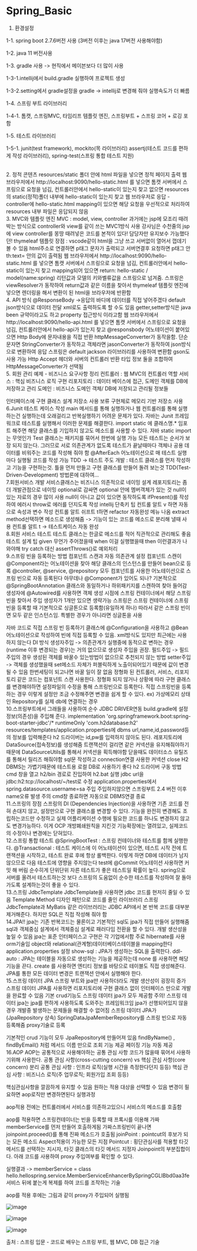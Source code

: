 # Spring_Basic

1. 환경설정
<p>1-1. spring boot 2.7.6버전 사용 (3버전 이후는 java 17버전 사용해야함)</p>
<p>1-2. java 11 버전사용</p>
<p>1-3. gradle 사용 -> 현직에서 메이븐보다 더 많이 사용</p>
<p>1-3-1.intellij에서 build.gradle 실행하여 프로젝트 생성</p>
<p>1-3-2.setting에서 gradle설정을 gradle -> intellij로 변경해 줘야 실행속도가 더 빠름</p>
<p>1-4. 스프링 부트 라이브러리</p>
<p>1-4-1. 톰캣, 스프링MVC, 타임리프 템플릿 엔진, 스프링부트 + 스프링 코어 + 로깅 포함</p>
<p>1-5. 테스트 라이브러리</p>
<p>1-5-1. junit(test framework), mockito(목 라이브러리) assertj(테스트 코드를 편하게 작성 라이브러리), spring-test(스프링 통합 테스트 지원)</p>
<br>
2. 정적 콘텐츠
resources/static 폴더 안에 html 파일을 넣으면 정적 페이지 출력
웹 브라우저에서 http://localhost:9090/hello-static.html 를 넣으면 톰캣 서버에서 스프링으로 요청을 넘김, 컨트롤러안에서 hello-static이 있는지 찾고 없으면 resources의 static(정적)폴더 내부에 hello-static이 있는지 찾고 웹 브라우저로 응답
- controller에 hello-static.html mapping이 있으면 해당 요청을 우선적으로 처리하여 resources 내부 파일은 응답되지 않음
<br>
3. MVC와 템플릿 엔진
MVC : model, view, controller
과거에는 jsp에 모조리 때려박는 방식으로 controller와 view를 같이 쓰는 MVC1방식 사용
강사님은 수천줄의 jsp에 view controller를 몽땅 때려넣은 코드를 본적이 있다! 담당자만 유지보수 가능했다던!
thymeleaf 템플릿 장점 : vscode같이 html을 그냥 쓰고 서버없이 열어서 껍데기 볼 수 있음
html주소로 연결하면 p태그 문자가 출력되고 서버연결후 요청하면 p태그 안 th:text= 안의 값이 출력됨
웹 브라우저에서 http://localhost:9090/hello-static.html 를 넣으면 톰캣 서버에서 스프링으로 요청을 넘김, 컨트롤러안에서 hello-static이 있는지 찾고 mapping되어 있으면 return: hello-static / model(name:spring) 리턴값과 모델의 키와벨류값을 스프링으로 넘겨줌.
스프링은 viewResolver가 동작하여 return값과 같은 이름을 찾아서 thymeleaf 템플릿 엔진에 넣으면 렌더링을 해서 변환이 된 html을 브라우저에 반환함
<br>
4. API 방식
@ResponseBody ->응답의 바디에 데이터를 직접 넣어주겠다
default json방식으로 데이터 전달
xml로도 출력하도록 할 수도 있음
getter,setter방식은 java been 규약이라고도 하고 property 접근방식 이라고함
웹 브라우저에서 http://localhost:9090/hello-api.html 를 넣으면 톰캣 서버에서 스프링으로 요청을 넘김, 컨트롤러안에서 hello-api가 있는지 찾고 @responsbody 어노테이션이 붙어있으면 Http Body에 문자내용을 직접 반환
httpMessageConverter가 동작을함. 단순 문자면 StringConverter가 동작하고 객체라면 jasonConverter가 동작하여 json방식으로 변환하여 응답
스프링은 default jackson 라이브러리를 사용하여 변환함
gson도 사용 가능
Http Accept 헤더와 서버의 컨트롤러 반환 타입 정보 둘을 조합하여 HttpMessageConverter가 선택됨
<br>
5. 회원 관리 예제 - 비즈니스 요구사항 정리
컨트롤러 : 웹 MVC의 컨트롤러 역할
서비스 : 핵심 비즈니스 로직 구현
리포지토리 : 데이터 베이스에 접근, 도메인 객체를 DB에 저장하고 관리
도메인 : 비즈니스 도메인 객체/ DB에 저장되고 관리될 정보들

인터페이스에 구현 클래스 설계
저장소 사용 보류
구현체로 메모리 기반 저장소 사용
<br>
6.Junit 테스트 케이스 작성
main 메서드를 통해 실행하거나 웹 컨트롤러를 통해 실행하는건 실행하는데 오래걸리고 반복실행하기 어려운 문제가 있다. 자바는 Junit 프레임워크로 테스트를 실행해서 이러한 문제를 해결한다.
import static 에 클래스명.* 임포트 해주면 해당 클래스를 기입하지 않고도 메소드를 사용할 수 있다.
자바 static import는 무엇인가
Test 클래스는 패키지를 묶어서 한번에 실행 가능
모든 테스트는 순서가 보장 되지 않는다. 그러므로 서로 의존관계가 없도록 테스트가 끝날때마다 객체나 공용 데이터를 비워주는 코드를 작성해 줘야 함 @AfterEach 어노테이션으로 매 테스트 실행마다 실행될 코드를 작성 가능
TDD -> 테스트 주도 개발 : 테스트 클래스를 먼저 작성하고 기능을 구현하는것. 틀을 먼저 만들고 구현 클래스를 만들어 돌려 보는것
TDD(Test-Driven-Development) 방법론에 대하여…
<br>
7.회원서비스 개발
서비스클래스는 비즈니스 의존적으로 네이밍 설계 레포지토리는 좀더 개발관점으로 네이밍
optional로 감싸면 optional 안에 멤버객체가 있는 것 null이 있는 자료의 경우 많이 사용
null이 아니고 값이 있으면 동작하도록 ifPresent()를 작성하여 에러시 throw로 에러를 던지도록 작성
intellij 단축키 팁
컨트롤 알트 v 하면 자동으로 속성과 변수 작성
컨트롤 알트 쉬프트 t하면 refactor 자동완성 메뉴 나옴 extract method선택하면 메소드로 생성해줌 -> 기능이 있는 코드를 메소드로 분리해 낼때 사용
컨트롤 알트 t -> 테스트케이스 자동 완성
<br>
8.회원 서비스 테스트
테스트 클래스는 한글로 메소드를 적어 직관적으로 관리해도 좋음
테스트 설계 팁
given 무언가 주어졌을때
when 이걸 실행했을때
then 이런결과가 나와야해
try catch 대신 assertThrows()로 예외처리
<br>
9.스프링 빈을 등록하는 방법
컴포넌트 스캔과 자동 의존관계 설정
컴포넌트 스캔이 @Component라는 어노테이션을 찾아 해당 클래스의 인스턴스를 만들어 bean으로 등록
@controller, @service, @repository 모두 컴포넌트를 사용한 어노테이션으로 스프링 빈으로 자동 등록된다
아무데나 @Component가 있어도 되나? 기본적으로 @SpringBootAnnotation 클래스와 동일하거나 하위패키지를 스캔하여 찾아 들어감
생성자에 @Autowired를 사용하면 객체 생성 시점에 스프링 컨테이너에서 해당 스프링 빈을 찾아서 주입 생성자가 1개만 있으면 생략가능
스프링은 스프링 컨테이너에 스프링 빈을 등록할 때 기본적으로 싱글톤으로 등록함(유일하게 하나) 따라서 같은 스프링 빈이면 모두 같은 인스턴스임. 특별한 경우가 아니라면 싱글톤을 사용

자바 코드로 직접 스프링 빈 등록하기
클래스에 @Configuration을 사용하고 @Bean 어노테이션으로 작성하여 빈에 직접 등록할 수 있음.
xml방식도 있지만 최근에는 사용하지 않는다
DI 방식
생성자주입 -> 의존관계가 실행중에 동적으로 변하는 경우(runtime 이후 변경되는 경우)는 거의 없으므로 생성자 주입을 권장.
필드주입 -> 필드주입의 경우 생성된 객체를 바꿀수 있는방법이 없으므로 추천되지 않는 방법
setter주입 -> 객체를 생성했을때 set메소드 자체가 퍼블릭하게 노출이되어있기 때문에 값이 변경될 수 있음 한번세팅이 되고나면 바꿀 일이 잘 없음
정형화 된 컨트롤러, 서비스, 리포지토리 같은 코드는 컴포넌트 스캔 사용한다.
정형화 되지 않거나 상황에 따라 구현 클래스를 변경해야하면 설정파일의 수정을 통해 스프링빈으로 등록한다. 직접 스프링빈을 등록하는 경우 이렇게 설정만 조금 수정해주면 변경을 쉽게 할 수 있다.
ex) 가상메모리 상태인 Repository를 실제 db에 연결하는 경우
<br>
10.스프링부트에서 그래들을 사용하여 순수 JDBC DRIVER연동
build.gradle에 설정정보(의존성)을 주입해 준다.
implementation 'org.springframework.boot:spring-boot-starter-jdbc'/*
runtimeOnly 'com.h2database:h2'
resources/templates/application.properties에 dbms url,name,id,password등의 정보를 입력해준다
h2 드라이버는 id,pw를 입력하지 않아도 된다.
레포지토리에 DataSource(접속정보)를 생성해줌
트랜잭션이 걸리면 같은 커넥션을 유지해줘야하기 때문에 DataSourceUtils를 통해서 커넥션을 획득해야함
닫을때도 데이터소스 유틸즈를 통해서 릴리즈 해줘야함
sql문 작성하고 connection연결
사용한 커넥션 close
H2 DBMS는 가볍기때문에 테스트용 로컬 DB로 사용하기 좋다
h2 드라이버 구동 방법
cmd 창을 열고 h2/bin 경로로 진입하여 h2.bat 실행
jdbc url을 jdbc:h2:tcp://localhost/~/test로 수정
application.properties에서 spring.datasource.username=sa 주입
주입하지않으면 스프링부트 2.4 버전 이후 name오류 발생 주의
cmd창 종료하면 자동으로 DBMS연결 종료
<br>
11.스프링의 장점
스프링의 DI (Dependencies Injection)을 사용하면 기존 코드를 전혀 손대지 않고, 설정만으로 구현 클래스를 변경할 수 있다.
기능을 완전히 변경해도 조립하는코드만 수정하고 실제 어플리케이션 수행에 필요한 코드를 하나도 변경하지 않고도 변경가능하다. 이게 OCP 개방폐쇄원칙을 지킨것
기능확장에는 열려있고, 실제코드의 수정이나 변경에는 닫혀있다.
<br>
12.스프링 통합 테스트
@SpringBootTest : 스프링 컨테이너와 테스트를 함께 실행한다.
@Transactional : 테스트 케이스에 이 어노테이션이 있으면, 테스트 시작 전에 트랜잭션을 시작하고, 테스트 완료 후에 항상 롤백한다. 이렇게 하면 DB에 데이터가 남지 않으므로 다음 테스트에 영향을 주지않는다
test에 @Commit 어노테이션 사용하면 커밋 해 버림
순수히게 단위단위 자른 테스트가 좋은 테스트일 확률이 높다. spring으로 서버를 올려서 테스트하는것 보다 스프링의 도움없이 순수한 테스트를 작성하여 잘 돌아가도록 설계하는것이 좋을 수 있다.
<br>
13.스프링 JdbcTemplate
JdbcTemplate을 사용하면 jdbc 코드를 현저히 줄일 수 있음
Template Method 디자인 패턴으로 코드를 줄인 라이브러리
스프링 JdbcTemplate과 MyBatis 같은 라이브러리는 JDBC API에서 본 반복 코드를 대부분 제거해준다. 하지만 SQL은 직접 작성해 줘야 함
<br>
14.JPA!!
jpa는 기존 반복코드는 물론이고 기본적인 sql도 jpa가 직접 만들어 실행해줌
sql과 객체중심 설계에서 객체중심 설계로 패러다임 전환을 할 수 있다.
개발 생산성을 높일 수 있음
jpa는 표준 인터페이스고 구현은 각 기업에서함
주로 hibernate를 사용
orm기술임 object와 relational(관계형)데이터베이스테이블을 mapping한다
application.properties 설정
show-sql : JPA가 생성하는 SQL을 출력한다.
ddl-auto : JPA는 테이블을 자동으로 생성하는 기능을 제공하는데 none 를 사용하면 해당 기능을 끈다.
create 를 사용하면 엔티티 정보를 바탕으로 테이블도 직접 생성해준다.
JPA를 통한 모든 데이터 변경은 트랜잭션 안에서 실행해야 한다.
<br>
15.스프링 데이터 JPA
스프링 부트와 jpa만 사용하더라도 개발 생산성이 굉장히 증가
스프링 데이터 JPA를 사용하면 리포지토리에 구현 클래스 없이 인터페이스 만으로 개발을 완료할 수 있음
기본 crud기능도 스프링 데이터 jpa가 모두 제공함
주의! 스프링 데이터 jpa는 jpa를 편하게 사용하도록 도와주는 프레임워크임 jpa가 선행되어있지 않을 경우 개발중 발생하는 문제들을 해결할 수 없어짐
스프링 데이터 JPA가(JpaRepository 상속) SpringDataJpaMemberRepository를 스프링 빈으로 자동 등록해줌
proxy기술로 등록

기본적인 crud 기능이 모두 JpaRepository에 만들어져 있음
findByName() , findByEmail() 처럼 메서드 이름 만으로 조회 기능 제공
페이징 기능 자동 제공
<br>
16.AOP
AOP는 공통적으로 사용해야하는 공통 관심 사항 코드가 많을때 묶어서 사용하기위해 사용한다.
공통 관심 사항(cross-cutting concern) vs 핵심 관심 사항(core concern) 분리
공통 관심 사항 : 인프라 로직(실행 시간을 측정한다던지 등등)
핵심 관심 사항 : 비즈니스 로직(주 업무로직; 회원가입 조회 등등)

핵심관심사항을 깔끔하게 유지할 수 있음
원하는 적용 대상을 선택할 수 있음
변경이 필요하면 aop로직만 변경하면된다
실행과정

aop적용 전에는 컨트롤러에서 서비스를 의존하고있으니 서비스의 메소드를 호출함

aop를 적용하면 스프링컨테이너는 빈을 등록할 때 프록시를 이용해 가짜 memberService를 먼저 만들어 호출하게됨
가짜스프링빈이 끝나면 joinpoint.proceed()를 통해 진짜 메소드가 호출됨
joinPoint : pointcut의 후보가 되는 모든 메소드 Aspect적용이 가능한 모든 지점
Pointcut : 횡단관심사를 적용할 타깃 메서드를 선택하는 지시자, 타깃 클래스의 타깃 메서드 지정자 Joinpoint의 부분집합이다.
아래 코드를 사용하여 proxy 주입여부를 확인할 수 있다.

실행결과 -> memberService = class hello.hellospring.service.MemberServiceEnhancerBySpringCGLIBbd0aa3fe
서비스 뒤에 붙는게 복제를 하여 코드를 조작하는 기술

aop를 적용 후에는 그림과 같이 proxy가 주입되어 실행됨

![image](https://github.com/SungJunP/Spring_Basic/assets/149445382/d2c891da-8a3a-4c5c-8e7c-d48d33efde2e)

![image](https://github.com/SungJunP/Spring_Basic/assets/149445382/8428f643-f7b0-463d-8ae1-0ab73f3fbb0e)

![image](https://github.com/SungJunP/Spring_Basic/assets/149445382/b6c66a08-112f-40dd-9e5e-b2f3e1ada901)


출처 : 스프링 입문 - 코드로 배우는 스프링 부트, 웹 MVC, DB 접근 기술
